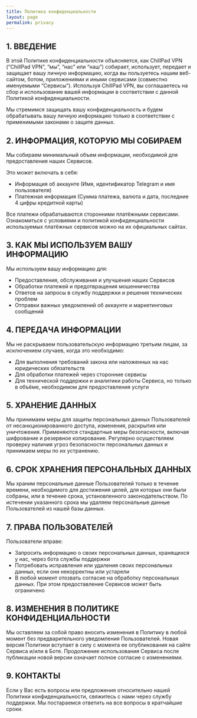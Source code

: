 ```yaml
---
title: Политика конфиденциальности
layout: page
permalink: privacy
---
```

## 1. ВВЕДЕНИЕ

В этой Политике конфиденциальности объясняется, как ChillPad VPN (“ChillPad VPN”, “мы”, “нас” или “наш”) собирает, использует, передает и защищает вашу личную информацию, когда вы пользуетесь нашим веб-сайтом, ботом, приложениями и иными сервисами (совместно именуемыми “Сервисы”). Используя ChillPad VPN, вы соглашаетесь на сбор и использование вашей информации в соответствии с данной Политикой конфиденциальности.

Мы стремимся защищать вашу конфиденциальность и будем обрабатывать вашу личную информацию только в соответствии с применимыми законами о защите данных.

## 2. ИНФОРМАЦИЯ, КОТОРУЮ МЫ СОБИРАЕМ

Мы собираем минимальный объем информации, необходимой для предоставления наших Сервисов.

Это может включать в себя:

- Информация об аккаунте (Имя, идентификатор Telegram и имя пользователя)
- Платежная информация (Сумма платежа, валюта и дата, последние 4 цифры кредитной карты)

Все платежи обрабатываются сторонними платёжными сервисами. Ознакомиться с условиями и политикой конфиденциальности используемых платёжных сервисов можно на их официальных сайтах.

## 3. КАК МЫ ИСПОЛЬЗУЕМ ВАШУ ИНФОРМАЦИЮ

Мы используем вашу информацию для:

- Предоставления, обслуживания и улучшения наших Сервисов
- Обработки платежей и предотвращения мошенничества
- Ответов на запросы в службу поддержки и решения технических проблем
- Отправки важных уведомлений об аккаунте и маркетинговых сообщений

## 4. ПЕРЕДАЧА ИНФОРМАЦИИ

Мы не раскрываем пользовательскую информацию третьим лицам, за исключением случаев, когда это необходимо:

- Для выполнения требований закона или наложенных на нас юридических обязательств
- Для обработки платежей через сторонние сервисы
- Для технической поддержки и аналитики работы Сервиса, но только в объёме, необходимом для предоставления услуги
## 5. ХРАНЕНИЕ ДАННЫХ

Мы принимаем меры для защиты персональных данных Пользователей от несанкционированного доступа, изменения, раскрытия или уничтожения. Применяются стандартные меры безопасности, включая шифрование и резервное копирование. Регулярно осуществляем проверку наличия угроз безопасности персональных данных и принимаем меры по их устранению.

## 6. СРОК ХРАНЕНИЯ ПЕРСОНАЛЬНЫХ ДАННЫХ

Мы храним персональные данные Пользователей только в течение времени, необходимого для достижения целей, для которых они были собраны, или в течение срока, установленного законодательством. По истечении указанного срока мы удаляем персональные данные Пользователей из нашей базы данных.

## 7. ПРАВА ПОЛЬЗОВАТЕЛЕЙ

Пользователи вправе:

- Запросить информацию о своих персональных данных, хранящихся у нас, через бота службы поддержки
- Потребовать исправления или удаления своих персональных данных, если они некорректны или устарели
- В любой момент отозвать согласие на обработку персональных данных. При этом предоставление Сервисов может быть ограничено

## 8. ИЗМЕНЕНИЯ В ПОЛИТИКЕ КОНФИДЕНЦИАЛЬНОСТИ

Мы оставляем за собой право вносить изменения в Политику в любой момент без предварительного уведомления Пользователей. 
Новая версия Политики вступает в силу с момента ее опубликования на сайте Сервиса и/или в Боте.
Продолжение использования Сервиса после публикации новой версии означает полное согласие с изменениями.

## 9. КОНТАКТЫ

Если у Вас есть вопросы или предложения относительно нашей Политики конфиденциальности, свяжитесь с нами через службу поддержки. Мы постараемся ответить на все вопросы в кратчайшие сроки.